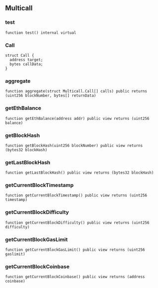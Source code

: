 ## Multicall

### test

```solidity
function test() internal virtual
```

### Call

```solidity
struct Call {
  address target;
  bytes callData;
}
```

### aggregate

```solidity
function aggregate(struct Multicall.Call[] calls) public returns (uint256 blockNumber, bytes[] returnData)
```

### getEthBalance

```solidity
function getEthBalance(address addr) public view returns (uint256 balance)
```

### getBlockHash

```solidity
function getBlockHash(uint256 blockNumber) public view returns (bytes32 blockHash)
```

### getLastBlockHash

```solidity
function getLastBlockHash() public view returns (bytes32 blockHash)
```

### getCurrentBlockTimestamp

```solidity
function getCurrentBlockTimestamp() public view returns (uint256 timestamp)
```

### getCurrentBlockDifficulty

```solidity
function getCurrentBlockDifficulty() public view returns (uint256 difficulty)
```

### getCurrentBlockGasLimit

```solidity
function getCurrentBlockGasLimit() public view returns (uint256 gaslimit)
```

### getCurrentBlockCoinbase

```solidity
function getCurrentBlockCoinbase() public view returns (address coinbase)
```

